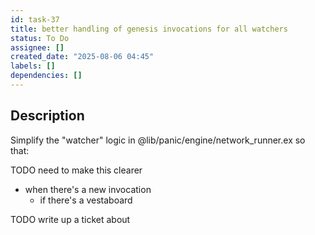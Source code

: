 ```yaml
---
id: task-37
title: better handling of genesis invocations for all watchers
status: To Do
assignee: []
created_date: "2025-08-06 04:45"
labels: []
dependencies: []
---
```


## Description

Simplify the "watcher" logic in @lib/panic/engine/network_runner.ex so that:

TODO need to make this clearer

- when there's a new invocation
  - if there's a vestaboard

TODO write up a ticket about
